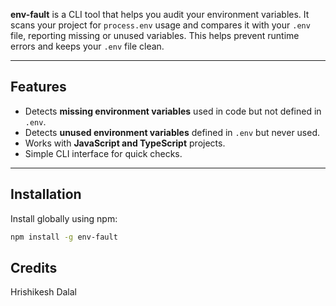 **env-fault** is a CLI tool that helps you audit your environment variables. It scans your project for `process.env` usage and compares it with your `.env` file, reporting missing or unused variables. This helps prevent runtime errors and keeps your `.env` file clean.

---

## Features

- Detects **missing environment variables** used in code but not defined in `.env`.
- Detects **unused environment variables** defined in `.env` but never used.
- Works with **JavaScript and TypeScript** projects.
- Simple CLI interface for quick checks.

---

## Installation

Install globally using npm:

```bash
npm install -g env-fault
```

## Credits
Hrishikesh Dalal

